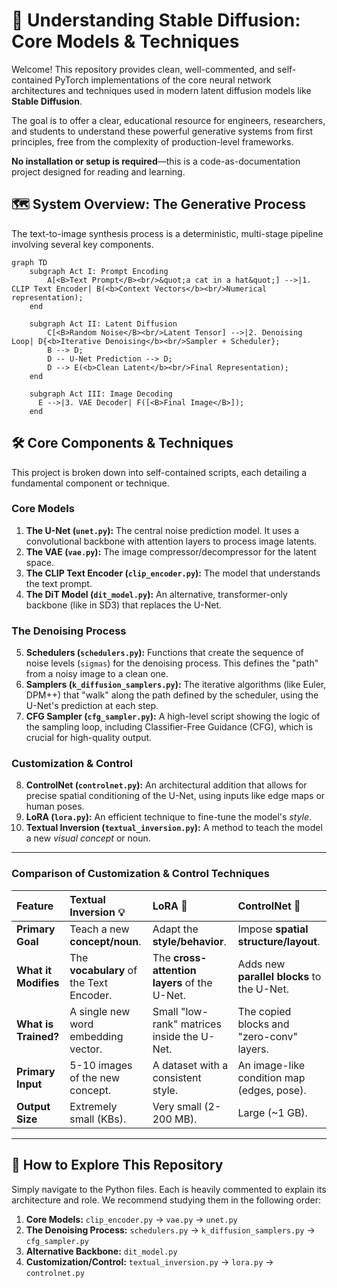 # 🧠 Understanding Stable Diffusion: Core Models & Techniques

Welcome! This repository provides clean, well-commented, and self-contained PyTorch implementations of the core neural network architectures and techniques used in modern latent diffusion models like **Stable Diffusion**.

The goal is to offer a clear, educational resource for engineers, researchers, and students to understand these powerful generative systems from first principles, free from the complexity of production-level frameworks.

**No installation or setup is required**—this is a code-as-documentation project designed for reading and learning.

## 🗺️ System Overview: The Generative Process

The text-to-image synthesis process is a deterministic, multi-stage pipeline involving several key components.


```mermaid
graph TD
    subgraph Act I: Prompt Encoding
        A[<B>Text Prompt</B><br/>&quot;a cat in a hat&quot;] -->|1. CLIP Text Encoder| B(<b>Context Vectors</b><br/>Numerical representation);
    end

    subgraph Act II: Latent Diffusion
        C[<B>Random Noise</B><br/>Latent Tensor] -->|2. Denoising Loop| D{<b>Iterative Denoising</b><br/>Sampler + Scheduler};
        B --> D;
        D -- U-Net Prediction --> D;
        D --> E(<b>Clean Latent</b><br/>Final Representation);
    end

    subgraph Act III: Image Decoding
      E -->|3. VAE Decoder| F([<B>Final Image</B>]);
    end
```


## 🛠️ Core Components & Techniques

This project is broken down into self-contained scripts, each detailing a fundamental component or technique.

### Core Models
1.  **The U-Net (`unet.py`):** The central noise prediction model. It uses a convolutional backbone with attention layers to process image latents.
2.  **The VAE (`vae.py`):** The image compressor/decompressor for the latent space.
3.  **The CLIP Text Encoder (`clip_encoder.py`):** The model that understands the text prompt.
4.  **The DiT Model (`dit_model.py`):** An alternative, transformer-only backbone (like in SD3) that replaces the U-Net.

### The Denoising Process
5.  **Schedulers (`schedulers.py`):** Functions that create the sequence of noise levels (`sigmas`) for the denoising process. This defines the "path" from a noisy image to a clean one.
6.  **Samplers (`k_diffusion_samplers.py`):** The iterative algorithms (like Euler, DPM++) that "walk" along the path defined by the scheduler, using the U-Net's prediction at each step.
7.  **CFG Sampler (`cfg_sampler.py`):** A high-level script showing the logic of the sampling loop, including Classifier-Free Guidance (CFG), which is crucial for high-quality output.

### Customization & Control
8.  **ControlNet (`controlnet.py`):** An architectural addition that allows for precise spatial conditioning of the U-Net, using inputs like edge maps or human poses.
9.  **LoRA (`lora.py`):** An efficient technique to fine-tune the model's *style*.
10. **Textual Inversion (`textual_inversion.py`):** A method to teach the model a new *visual concept* or noun.

---
### Comparison of Customization & Control Techniques

| Feature | **Textual Inversion** 💡 | **LoRA** 🎨 | **ControlNet** 📐 |
| :--- | :--- | :--- | :--- |
| **Primary Goal** | Teach a new **concept/noun**. | Adapt the **style/behavior**. | Impose **spatial structure/layout**. |
| **What it Modifies** | The **vocabulary** of the Text Encoder. | The **cross-attention layers** of the U-Net. | Adds new **parallel blocks** to the U-Net. |
| **What is Trained?** | A single new word embedding vector. | Small "low-rank" matrices inside the U-Net. | The copied blocks and "zero-conv" layers. |
| **Primary Input** | 5-10 images of the new concept. | A dataset with a consistent style. | An image-like condition map (edges, pose). |
| **Output Size** | Extremely small (KBs). | Very small (2-200 MB). | Large (~1 GB). |

---

## 🚀 How to Explore This Repository

Simply navigate to the Python files. Each is heavily commented to explain its architecture and role. We recommend studying them in the following order:

1.  **Core Models:** `clip_encoder.py` → `vae.py` → `unet.py`
2.  **The Denoising Process:** `schedulers.py` → `k_diffusion_samplers.py` → `cfg_sampler.py`
3.  **Alternative Backbone:** `dit_model.py`
4.  **Customization/Control:** `textual_inversion.py` → `lora.py` → `controlnet.py`
